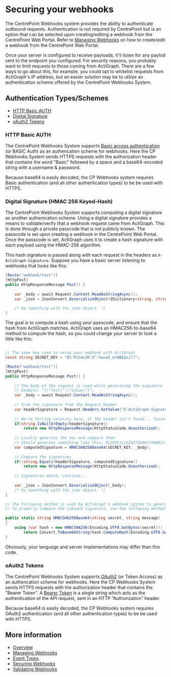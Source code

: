 # Securing your webhooks

The CentrePoint Webhooks system provides the ability to authenticate outbound requests. Authentication is not required by CentrePoint but is an option that can be selected upon creating/editing a webhook from the CentrePoint Web Portal. Refer to [Managing Webhooks](managing_webhooks.md) on how to create/edit a webhook from the CentrePoint Web Portal. 

Once your server is configured to receive payloads, it'll listen for any paylod sent to the endpoint you configured. For security reasons, you probably want to limit requests to those coming from ActiGraph. There are a few ways to go about this, for example, you could opt to whitelist requests from ActiGraph's IP address, but an easier solution may be to utilize an authentication scheme offered by the CentrePoint Webhooks System.


## Authentication Types/Schemes
- [HTTP Basic AUTH](#http-basic-auth)
- [Digital Signature](#digital-signature-hmac-256-keyed-hash)
- [oAuth2 Tokens](#oAuth2-Tokens)

### HTTP Basic AUTH

The CentrePoint Webhooks System supports [Basic access authentication](https://en.wikipedia.org/wiki/Basic_access_authentication) (or BASIC Auth) as an authencation scheme for webhooks. Here the CP Webhooks System sends HTTPS requests with the authorization header that contains the word "Basic" followed by a space and a base64-encoded string with a username & password.

Because base64 is easily decoded, the CP Webhooks system requires Basic authentication (and all other authentication types) to be be used with HTTPS.


### Digital Signature (HMAC 256 Keyed-Hash)

The CentrePoint Webhooks System supports computing a digital signature as another authenication scheme. Using a digital signature provides a means to validate/verify that a webhook request came from ActiGraph. This is done through a private passcode that is not publicly known. The passcode is set upon creating a webhook in the CentrePoint Web Portal. Once the passcode is set, ActiGraph uses it to create a hash signature with each payload using the HMAC-256 algorithm.

This hash signature is passed along with each request in the headers as `X-ActiGraph-Signature`. Suppose you have a basic server listening to webhooks that looks like this:

```csharp
[Route("webhook/test")]
[HttpPost]
public HttpResponseMessage Post() {
	
	var _body = await Request.Content.ReadAsStringAsync();
	var _json = JsonConvert.DeserializeObject<IDictionary<string, string[]>>(_body);

	/* Do something with the json object. */
}
```

The goal is to compute a hash using your passcode, and ensure that the hash from ActiGraph matches. ActiGraph uses an HMAC256-to-base64 method to compute the hash, so you could change your server to look a little like this:

```csharp

// The same key used to setup your webhook with ActiGraph
const string SECRET_KEY = "B3`MlG4sJR.X^-%w=oG_UrNBEpszl?";

[Route("webhook/test")]
[HttpPost]
public HttpResponseMessage Post() {
	
	// The body of the request is used while generating the signature
	// Example: "{\"Test\":\"Value\"}";
	var _body = await Request.Content.ReadAsStringAsync();
	
	// Grab the signature from the Request Header
	var headerSignature = Request.Headers.GetValue("X-ActiGraph-Signature").FirstOrDefault();
	
	// We're forcing security here, if the header isn't found... leave.
	if(string.IsNullOrEmpty(headerSignature))
		return new HttpResponseMessage(HttpStatusCode.Unauthorized);
		
	// Locally generate the has and compare them
	// Should generate something like this: Ri20SCicySZmIf2D4kCY5KWEJrsqI7W8sWXMADj1RaQ=
	var computedSignature = HMACSHA256Base64(SECRET_KEY, _body);
	
	// Compare the signatures
	if(!string.Equals(headerSignature, computedSignature))
		return new HttpResponseMessage(HttpStatusCode.Unauthorized);
		
	// Signatures match, continue...
	
	var _json = JsonConvert.DeserializeObject(_body);
	/* Do something with the json object. */
}

// The following method is used by ActiGraph's webhook system to generate the signature hash.
// To properly compare the inbound signature, use the following method:

public static string HMACSHA256Base64(string secret, string message)
{
    using (var hash = new HMACSHA256(Encoding.UTF8.GetBytes(secret)))
        return Convert.ToBase64String(hash.ComputeHash(Encoding.UTF8.GetBytes(message)));
}


```

Obviously, your language and server implementations may differ than this code.

### oAuth2 Tokens

The CentrePoint Webhooks System supports [OAuth2](https://en.wikipedia.org/wiki/OAuth#OAuth_2.0) (or Token Access) as an authencation scheme for webhooks. Here the CP Webhooks System sends HTTPS requests with the authorization header that contains the "Bearer Token". A [Bearer Token](https://www.oauth.com/oauth2-servers/differences-between-oauth-1-2/bearer-tokens/) is a single string which acts as the authentication of the API request, sent in an HTTP “Authorization” header. 

Because base64 is easily decoded, the CP Webhooks system requires OAuth2 authentication (and all other authentication types) to be be used with HTTPS.


## More information

- [Overview](https://github.com/actigraph/WebhookDocumentation)
- [Managing Webhooks](managing_webhooks.md)
- [Event Types](event_types.md)
- [Securing Webhooks](securing_webhooks.md)
- [Validating Webhooks](validating_webhooks.md)
